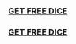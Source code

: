 <h3><a href="https://www.google.com/url?q=https%3A%2F%2Fappbitly.com%2FVyzgL">GET FREE DICE</a></h3>

<h3><a href="https://www.google.com/url?q=https%3A%2F%2Fappbitly.com%2FVyzgL">GET FREE DICE</a></h3>
